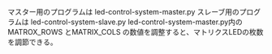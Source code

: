 マスター用のプログラムは led-control-system-master.py
スレーブ用のプログラムは led-control-system-slave.py
led-control-system-master.py内の MATROX_ROWS とMATRIX_COLS の数値を調整すると、マトリクスLEDの枚数を調節できる。
